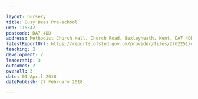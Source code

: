 ```yaml
---

layout: nursery
title: Busy Bees Pre-school
urn: 115342
postcode: DA7 4DD
address: Methodist Church Hall, Church Road, Bexleyheath, Kent, DA7 4DD
latestReportUrl: https://reports.ofsted.gov.uk/provider/files/2762251/urn/115342.pdf
teaching: 2
development: 2
leadership: 3
outcomes: 2
overall: 3
date: 01 April 2018 
datePublish: 27 February 2018

---
```

